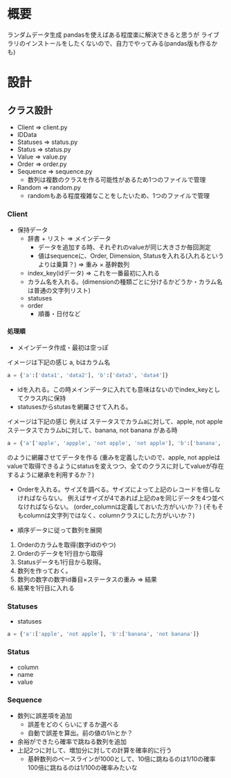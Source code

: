 # 概要

ランダムデータ生成
pandasを使えばある程度楽に解決できると思うが
ライブラリのインストールをしたくないので、自力でやってみる(pandas版も作るかも)

# 設計

## クラス設計

- Client => client.py
- IDData
- Statuses => status.py
- Status => status.py
- Value => value.py
- Order => order.py
- Sequence => sequence.py
    - 数列は複数のクラスを作る可能性があるため1つのファイルで管理
- Random => random.py
    - randomもある程度複雑なことをしたいため、1つのファイルで管理


### Client

- 保持データ
    - 辞書 + リスト => メインデータ
        - データを追加する時、それぞれのvalueが同じ大きさか毎回測定
        - 値はsequenceに、Order, Dimension, Statusを入れる(入れるというよりは乗算？) => 重み × 基幹数列
    - index_key(idデータ) => これを一番最初に入れる
    - カラム名を入れる。(dimensionの種類ごとに分けるかどうか・カラム名は普通の文字列リスト)
    - statuses
    - order
        - 順番・日付など

#### 処理順

- メインデータ作成・最初は空っぽ

イメージは下記の感じ
a, bはカラム名

```python
a = {'a':['data1', 'data2'], 'b':['data3', 'data4']}
```

- idを入れる。この時メインデータに入れても意味はないのでindex_keyとしてクラス内に保持
- statusesからstutasを網羅させて入れる。

イメージは下記の感じ
例えば
ステータスでカラムaに対して、apple, not apple
ステータスでカラムbに対して、banana, not banana
がある時

```python
a = {'a'['apple', 'appple', 'not apple', 'not apple'], 'b':['banana', 'not banana', 'banana', 'not banana']}
```

のように網羅させてデータを作る
(重みを定義したいので、apple, not appleはvalueで取得できるようにstatusを変えつつ、全てのクラスに対してvalueが存在するように継承を利用するか？)

- Orderを入れる。サイズを調べる。サイズによって上記のレコードを倍しなければならない。
例えばサイズが4であれば上記のaを同じデータを4つ並べなければならない。
(order_columnは定義しておいた方がいいか？)
(そもそもcolumnは文字列ではなく、columnクラスにした方がいいか？)

- 順序データに従って数列を展開

1. Orderのカラムを取得(数字idのやつ)
2. Orderのデータを1行目から取得
3. Statusデータも1行目から取得。
4. 数列を作っておく。
5. 数列の数字の数字id番目×ステータスの重み => 結果
6. 結果を1行目に入れる

### Statuses


- statuses


```python
a = {'a':['apple', 'not apple'], 'b':['banana', 'not banana']}
```




###  Status

- column
- name
- value


### Sequence

- 数列に誤差項を追加
    - 誤差をどのくらいにするか選べる
    - 自動で誤差を算出。前の値の1/nとか？
- 余裕ができたら確率で跳ねる数列を追加
- 上記2つに対して、増加分に対しての計算を確率的に行う
    - 基幹数列のベースラインが1000として、10倍に跳ねるのは1/10の確率100倍に跳ねるのは1/100の確率みたいな